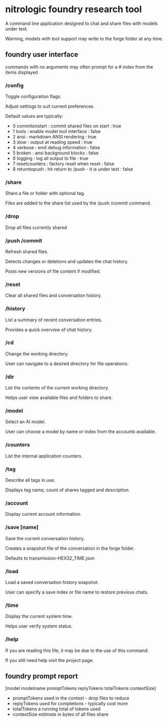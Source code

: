 # nitrologic foundry research tool

A command line application designed to chat and share files with models under test.

Warning, models with tool support may write to the forge folder at any time.

## foundry user interface

commands with no arguments may often prompt for a # index from
the items displayed

### /config

Toggle configuration flags.

Adjust settings to suit current preferences.

Default values are typically:

* 0 commitonstart : commit shared files on start : true
* 1 tools : enable model tool interface : false
* 2 ansi : markdown ANSI rendering : true
* 3 slow : output at reading speed : true
* 4 verbose : emit debug information : false
* 5 broken : ansi background blocks : false
* 6 logging : log all output to file : true
* 7 resetcounters : factory reset when reset : false
* 8 returntopush : hit return to /push - it is under test : false

### /share

Share a file or folder with optional tag.

Files are added to the share list used by the /push /commit command.

### /drop

Drop all files currently shared

### /push /commit

Refresh shared files. 

Detects changes or deletions and updates the chat history.

Posts new versions of file content if modified.

### /reset

Clear all shared files and conversation history.

### /history

List a summary of recent conversation entries. 

Provides a quick overview of chat history.

### /cd

Change the working directory. 

User can navigate to a desired directory for file operations.

### /dir

List the contents of the current working directory. 

Helps user view available files and folders to share.


### /model

Select an AI model.

User can choose a model by name or index from the accounts available.

### /counters

List the internal application counters.

### /tag

Describe all tags in use.

Displays tag name, count of shares tagged and description.

### /account

Display current account information.

### /save [name]

Save the current conversation history. 

Creates a snapshot file of the conversation in the forge folder.

Defaults to transmission-HEX32_TIME.json

### /load

Load a saved conversation history snapshot.

User can specify a save index or file name to restore previous chats.


### /time

Display the current system time. 

Helps user verify system status.

### /help

If you are reading this file, it may be due to the use of this command.

If you still need help visit the project page.

## foundry prompt report

[model modelname promptTokens replyTokens totalTokens contextSize]

* promptTokens used in the context - drop files to reduce
* replyTokens used for completions - typically cost more
* totalTokens a running total of tokens used
* contextSize estimate in bytes of all files share
